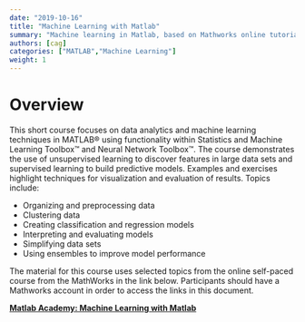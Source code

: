 ```yaml
---
date: "2019-10-16"
title: "Machine Learning with Matlab"
summary: "Machine learning in Matlab, based on Mathworks online tutorials."
authors: [cag]
categories: ["MATLAB","Machine Learning"]
weight: 1
---
```


# Overview

This short course focuses on data analytics and machine learning techniques in MATLAB® using functionality within Statistics and Machine Learning Toolbox™ and Neural Network Toolbox™. The course demonstrates the use of unsupervised learning to discover features in large data sets and supervised learning to build predictive models. Examples and exercises highlight techniques for visualization and evaluation of results. Topics include:

  - Organizing and preprocessing data
  - Clustering data
  - Creating classification and regression models
  - Interpreting and evaluating models
  - Simplifying data sets
  - Using ensembles to improve model performance


The material for this course uses selected topics from the online self-paced course from the MathWorks in the link below. Participants should have a Mathworks account in order to access the links in this document.

**[Matlab Academy: Machine Learning with Matlab](https://matlabacademy.mathworks.com/R2019a/portal.html?course=mlml)**

